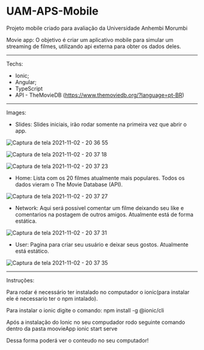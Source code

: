 # UAM-APS-Mobile
Projeto mobile criado para avaliação da Universidade Anhembi Morumbi

Movie app:
O objetivo é criar um aplicativo mobile para simular um streaming de filmes, utilizando api externa para obter os dados deles.

-----------------
Techs:

- Ionic;
- Angular;
- TypeScript
- API - TheMovieDB (https://www.themoviedb.org/?language=pt-BR)

----------------

Images:

- Slides:
Slides iniciais, irão rodar somente na primeira vez que abrir o app.

![Captura de tela 2021-11-02 - 20 36 55](https://user-images.githubusercontent.com/46171944/139966511-4d033a25-6781-4a8c-aac2-db281930d0af.png)

![Captura de tela 2021-11-02 - 20 37 18](https://user-images.githubusercontent.com/46171944/139966523-384cf0c8-ecf4-4d5a-a89f-8c28098faf1b.png)

![Captura de tela 2021-11-02 - 20 37 23](https://user-images.githubusercontent.com/46171944/139966528-124099a9-712e-4065-b013-7ca3ddec8745.png)

- Home:
Lista com os 20 filmes atualmente mais populares. Todos os dados vieram o The Movie Database (API).

![Captura de tela 2021-11-02 - 20 37 27](https://user-images.githubusercontent.com/46171944/139966535-6afa2557-ee75-49cc-b1c9-7feca9164bfe.png)

- Network: 
Aqui será possivel comentar um filme deixando seu like e comentarios na postagem de outros amigos. Atualmente está de forma estática.

![Captura de tela 2021-11-02 - 20 37 31](https://user-images.githubusercontent.com/46171944/139966563-83473ce1-e930-41a8-a767-281f4665c93d.png)

- User:
Pagina para criar seu usuário e deixar seus gostos. Atualmente está estático.

![Captura de tela 2021-11-02 - 20 37 35](https://user-images.githubusercontent.com/46171944/139966596-25bc3604-c22a-4556-84e2-e9270ee39b19.png)



-------------

Instruções:

Para rodar é necessário ter instalado no computador o ionic(para instalar ele é necessario ter o npm intalado).

Para instalar o ionic digite o comando:
npm install -g @ionic/cli

Após a instalação do Ionic no seu compudador rodo seguinte comando dentro da pasta moovieApp
ionic start serve

Dessa forma poderá ver o conteudo no seu computador!
